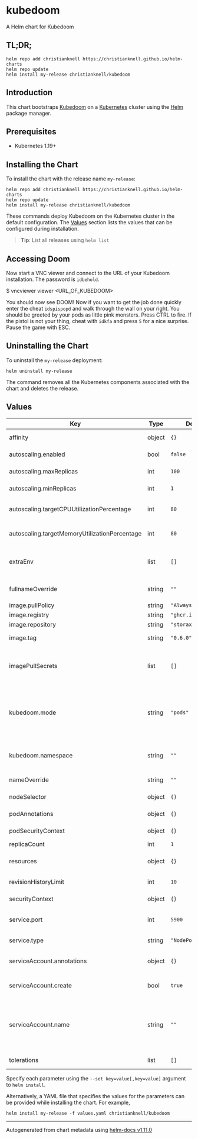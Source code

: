 # kubedoom

A Helm chart for Kubedoom

## TL;DR;

```console
helm repo add christianknell https://christianknell.github.io/helm-charts
helm repo update
helm install my-release christianknell/kubedoom
```

## Introduction

<INTRODUCTION>

This chart bootstraps [Kubedoom](https://github.com/storax/kubedoom) on a [Kubernetes](http://kubernetes.io) cluster using the [Helm](https://helm.sh) package manager.

## Prerequisites

- Kubernetes 1.19+

## Installing the Chart

To install the chart with the release name `my-release`:

```console
helm repo add christianknell https://christianknell.github.io/helm-charts
helm repo update
helm install my-release christianknell/kubedoom
```

These commands deploy Kubedoom on the Kubernetes cluster in the default configuration. The [Values](#values) section lists the values that can be configured during installation.

> **Tip**: List all releases using `helm list`

## Accessing Doom

Now start a VNC viewer and connect to the URL of your Kubedoom installation. The password is `idbehold`.

$ vncviewer viewer <URL_OF_KUBEDOOM>

You should now see DOOM! Now if you want to get the job done quickly enter the cheat `idspispopd` and walk through the wall on your right. You should be greeted by your pods as little pink monsters. Press CTRL to fire. If the pistol is not your thing, cheat with `idkfa` and press `5` for a nice surprise. Pause the game with ESC.

## Uninstalling the Chart

To uninstall the `my-release` deployment:

```console
helm uninstall my-release
```

The command removes all the Kubernetes components associated with the chart and deletes the release.

## Values

| Key                                           | Type   | Default             | Description                                                                                                            |
| --------------------------------------------- | ------ | ------------------- | ---------------------------------------------------------------------------------------------------------------------- |
| affinity                                      | object | `{}`                | Affinity settings for pod assignment                                                                                   |
| autoscaling.enabled                           | bool   | `false`             | Enable Horizontal POD autoscaling                                                                                      |
| autoscaling.maxReplicas                       | int    | `100`               | Maximum number of replicas                                                                                             |
| autoscaling.minReplicas                       | int    | `1`                 | Minimum number of replicas                                                                                             |
| autoscaling.targetCPUUtilizationPercentage    | int    | `80`                | Target CPU utilization percentage                                                                                      |
| autoscaling.targetMemoryUtilizationPercentage | int    | `80`                | Target Memory utilization percentage                                                                                   |
| extraEnv                                      | list   | `[]`                | additional environment variables to be added to the pods                                                               |
| fullnameOverride                              | string | `""`                | String to fully override `"kubedoom.fullname"`                                                                         |
| image.pullPolicy                              | string | `"Always"`          | image pull policy                                                                                                      |
| image.registry                                | string | `"ghcr.io"`         | image registry                                                                                                         |
| image.repository                              | string | `"storax/kubedoom"` | image repository                                                                                                       |
| image.tag                                     | string | `"0.6.0"`           | Overrides the image tag                                                                                                |
| imagePullSecrets                              | list   | `[]`                | If defined, uses a Secret to pull an image from a private Docker registry or repository.                               |
| kubedoom.mode                                 | string | `"pods"`            | You can also kill Namespaces instead of Pods. Simply set this to `namespaces`. Allowed values: `pods`, `namespaces`.   |
| kubedoom.namespace                            | string | `""`                | You can limit Kubedoom to deleting pods in a single namespace                                                          |
| nameOverride                                  | string | `""`                | Provide a name in place of `kubedoom`                                                                                  |
| nodeSelector                                  | object | `{}`                | Node labels for pod assignment                                                                                         |
| podAnnotations                                | object | `{}`                | Annotations to be added to the pods                                                                                    |
| podSecurityContext                            | object | `{}`                | pod-level security context                                                                                             |
| replicaCount                                  | int    | `1`                 | Number of replicas                                                                                                     |
| resources                                     | object | `{}`                | Resource limits and requests for the controller pods.                                                                  |
| revisionHistoryLimit                          | int    | `10`                | The number of old ReplicaSets to retain                                                                                |
| securityContext                               | object | `{}`                | container-level security context                                                                                       |
| service.port                                  | int    | `5900`              | Kubernetes port where service is exposed                                                                               |
| service.type                                  | string | `"NodePort"`        | Kubernetes service type                                                                                                |
| serviceAccount.annotations                    | object | `{}`                | Annotations to add to the service account                                                                              |
| serviceAccount.create                         | bool   | `true`              | Specifies whether a service account should be created                                                                  |
| serviceAccount.name                           | string | `""`                | The name of the service account to use. If not set and create is true, a name is generated using the fullname template |
| tolerations                                   | list   | `[]`                | Toleration labels for pod assignment                                                                                   |

Specify each parameter using the `--set key=value[,key=value]` argument to `helm install`.

Alternatively, a YAML file that specifies the values for the parameters can be provided while installing the chart. For example,

```console
helm install my-release -f values.yaml christianknell/kubedoom
```

---

Autogenerated from chart metadata using [helm-docs v1.11.0](https://github.com/norwoodj/helm-docs/releases/v1.11.0)

